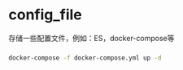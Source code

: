 # config_file
存储一些配置文件，例如：ES，docker-compose等

###
```bash
docker-compose -f docker-compose.yml up -d
```
